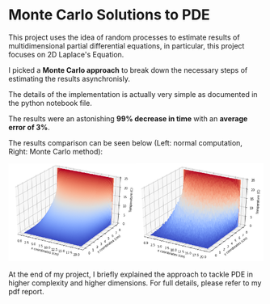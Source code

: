 # Monte Carlo Solutions to PDE
This project uses the idea of random processes to estimate results of multidimensional partial differential equations, in particular, this project focuses on 2D Laplace's Equation.

I picked a **Monte Carlo approach** to break down the necessary steps of estimating the results asynchronisly.

The details of the implementation is actually very simple as documented in the python notebook file.

The results were an astonishing **99% decrease in time** with an **average error of 3%**.

The results comparison can be seen below (Left: normal computation, Right: Monte Carlo method):

<img src="https://github.com/fancent/PHY407/blob/master/Project/Lab8Method3D.png" width="50%"><img src="https://github.com/fancent/PHY407/blob/master/Project/MonteMethod3D.png" width="50%">

At the end of my project, I briefly explained the approach to tackle PDE in higher complexity and higher dimensions. For full details, please refer to my pdf report.

